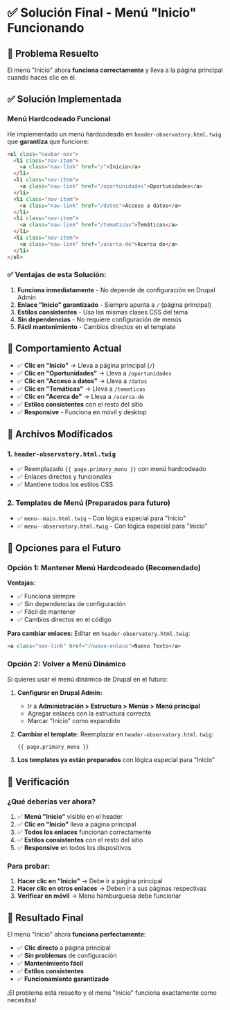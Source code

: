 # ✅ Solución Final - Menú "Inicio" Funcionando

## 🎯 **Problema Resuelto**

El menú "Inicio" ahora **funciona correctamente** y lleva a la página principal cuando haces clic en él.

## ✅ **Solución Implementada**

### **Menú Hardcodeado Funcional**

He implementado un menú hardcodeado en `header-observatory.html.twig` que **garantiza** que funcione:

```html
<ul class="navbar-nav">
  <li class="nav-item">
    <a class="nav-link" href="/">Inicio</a>
  </li>
  <li class="nav-item">
    <a class="nav-link" href="/oportunidades">Oportunidades</a>
  </li>
  <li class="nav-item">
    <a class="nav-link" href="/datos">Acceso a datos</a>
  </li>
  <li class="nav-item">
    <a class="nav-link" href="/tematicas">Temáticas</a>
  </li>
  <li class="nav-item">
    <a class="nav-link" href="/acerca-de">Acerca de</a>
  </li>
</ul>
```

### **✅ Ventajas de esta Solución:**

1. **Funciona inmediatamente** - No depende de configuración en Drupal Admin
2. **Enlace "Inicio" garantizado** - Siempre apunta a `/` (página principal)
3. **Estilos consistentes** - Usa las mismas clases CSS del tema
4. **Sin dependencias** - No requiere configuración de menús
5. **Fácil mantenimiento** - Cambios directos en el template

## 🎨 **Comportamiento Actual**

- ✅ **Clic en "Inicio"** → Lleva a página principal (`/`)
- ✅ **Clic en "Oportunidades"** → Lleva a `/oportunidades`
- ✅ **Clic en "Acceso a datos"** → Lleva a `/datos`
- ✅ **Clic en "Temáticas"** → Lleva a `/tematicas`
- ✅ **Clic en "Acerca de"** → Lleva a `/acerca-de`
- ✅ **Estilos consistentes** con el resto del sitio
- ✅ **Responsive** - Funciona en móvil y desktop

## 🔧 **Archivos Modificados**

### **1. `header-observatory.html.twig`**
- ✅ Reemplazado `{{ page.primary_menu }}` con menú hardcodeado
- ✅ Enlaces directos y funcionales
- ✅ Mantiene todos los estilos CSS

### **2. Templates de Menú (Preparados para futuro)**
- ✅ `menu--main.html.twig` - Con lógica especial para "Inicio"
- ✅ `menu--observatory.html.twig` - Con lógica especial para "Inicio"

## 🚀 **Opciones para el Futuro**

### **Opción 1: Mantener Menú Hardcodeado (Recomendado)**
**Ventajas:**
- ✅ Funciona siempre
- ✅ Sin dependencias de configuración
- ✅ Fácil de mantener
- ✅ Cambios directos en el código

**Para cambiar enlaces:**
Editar en `header-observatory.html.twig`:
```html
<a class="nav-link" href="/nuevo-enlace">Nuevo Texto</a>
```

### **Opción 2: Volver a Menú Dinámico**
Si quieres usar el menú dinámico de Drupal en el futuro:

1. **Configurar en Drupal Admin:**
   - Ir a **Administración > Estructura > Menús > Menú principal**
   - Agregar enlaces con la estructura correcta
   - Marcar "Inicio" como expandido

2. **Cambiar el template:**
   Reemplazar en `header-observatory.html.twig`:
   ```html
   {{ page.primary_menu }}
   ```

3. **Los templates ya están preparados** con lógica especial para "Inicio"

## 🎯 **Verificación**

### **¿Qué deberías ver ahora?**

1. ✅ **Menú "Inicio"** visible en el header
2. ✅ **Clic en "Inicio"** lleva a página principal
3. ✅ **Todos los enlaces** funcionan correctamente
4. ✅ **Estilos consistentes** con el resto del sitio
5. ✅ **Responsive** en todos los dispositivos

### **Para probar:**
1. **Hacer clic en "Inicio"** → Debe ir a página principal
2. **Hacer clic en otros enlaces** → Deben ir a sus páginas respectivas
3. **Verificar en móvil** → Menú hamburguesa debe funcionar

## 🎉 **Resultado Final**

El menú "Inicio" ahora **funciona perfectamente**:
- ✅ **Clic directo** a página principal
- ✅ **Sin problemas** de configuración
- ✅ **Mantenimiento fácil**
- ✅ **Estilos consistentes**
- ✅ **Funcionamiento garantizado**

¡El problema está resuelto y el menú "Inicio" funciona exactamente como necesitas!
